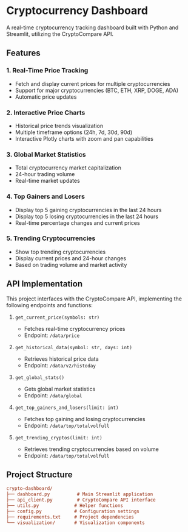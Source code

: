# Cryptocurrency Dashboard

A real-time cryptocurrency tracking dashboard built with Python and Streamlit, utilizing the CryptoCompare API.

## Features

### 1. Real-Time Price Tracking

- Fetch and display current prices for multiple cryptocurrencies
- Support for major cryptocurrencies (BTC, ETH, XRP, DOGE, ADA)
- Automatic price updates

### 2. Interactive Price Charts

- Historical price trends visualization
- Multiple timeframe options (24h, 7d, 30d, 90d)
- Interactive Plotly charts with zoom and pan capabilities

### 3. Global Market Statistics

- Total cryptocurrency market capitalization
- 24-hour trading volume
- Real-time market updates

### 4. Top Gainers and Losers

- Display top 5 gaining cryptocurrencies in the last 24 hours
- Display top 5 losing cryptocurrencies in the last 24 hours
- Real-time percentage changes and current prices

### 5. Trending Cryptocurrencies

- Show top trending cryptocurrencies
- Display current prices and 24-hour changes
- Based on trading volume and market activity

## API Implementation

This project interfaces with the CryptoCompare API, implementing the following endpoints and functions:

1. `get_current_price(symbols: str)`

   - Fetches real-time cryptocurrency prices
   - Endpoint: `/data/price`

2. `get_historical_data(symbol: str, days: int)`

   - Retrieves historical price data
   - Endpoint: `/data/v2/histoday`

3. `get_global_stats()`

   - Gets global market statistics
   - Endpoint: `/data/global`

4. `get_top_gainers_and_losers(limit: int)`

   - Fetches top gaining and losing cryptocurrencies
   - Endpoint: `/data/top/totalvolfull`

5. `get_trending_cryptos(limit: int)`

   - Retrieves trending cryptocurrencies based on volume
   - Endpoint: `/data/top/totalvolfull`

## Project Structure

```ini
crypto-dashboard/
├── dashboard.py          # Main Streamlit application
├── api_client.py         # CryptoCompare API interface
├── utils.py             # Helper functions
├── config.py            # Configuration settings
├── requirements.txt     # Project dependencies
└── visualization/       # Visualization components
```
